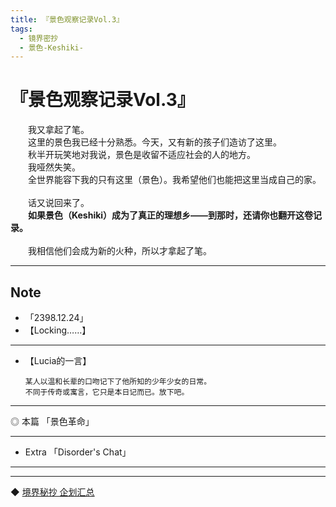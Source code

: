 ```yaml
---
title: 『景色观察记录Vol.3』
tags:
  - 镜界密抄
  - 景色-Keshiki-
---
```


# 『景色观察记录Vol.3』


&emsp;&emsp;我又拿起了笔。<br>
&emsp;&emsp;这里的景色我已经十分熟悉。今天，又有新的孩子们造访了这里。<br>
&emsp;&emsp;秋半开玩笑地对我说，景色是收留不适应社会的人的地方。<br>
&emsp;&emsp;我哑然失笑。<br>
&emsp;&emsp;全世界能容下我的只有这里（景色）。我希望他们也能把这里当成自己的家。<br>
    <br>
&emsp;&emsp;话又说回来了。<br>
&emsp;&emsp;<b>如果景色（Keshiki）成为了真正的理想乡——到那时，还请你也翻开这卷记录。</b><br>
<br>
    &emsp;&emsp;我相信他们会成为新的火种，所以才拿起了笔。
<br>



---


## Note 

- 「2398.12.24」
- 【Locking……】

---

- 【Lucia的一言】

      某人以温和长辈的口吻记下了他所知的少年少女的日常。
      不同于传奇或寓言，它只是本日记而已。放下吧。

---

◎ 本篇 「景色革命」

---

- Extra 「Disorder's Chat」

---
---

◆ [境界秘抄 企划汇总](https://luciasnote.space/_posts/2020-12-24-%E9%95%9C%E5%AF%86/)
